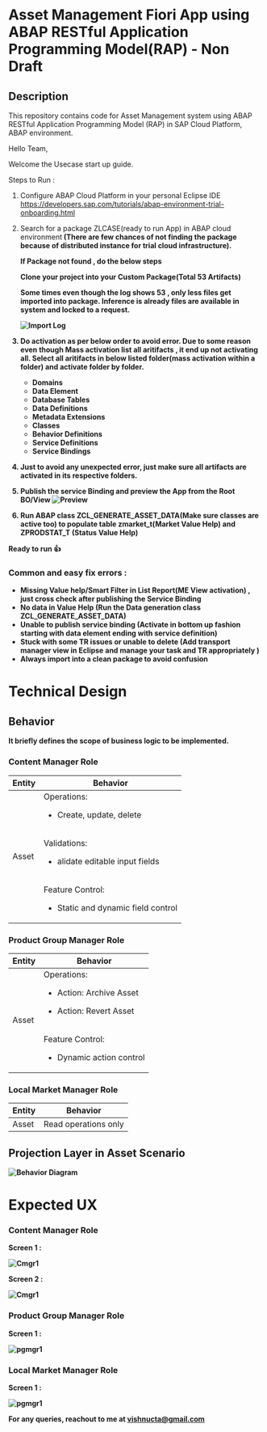 # Asset Management Fiori App using ABAP RESTful Application Programming Model(RAP) -  Non Draft

## Description

This repository contains code for Asset Management system using  ABAP RESTful Application Programming Model (RAP) in SAP Cloud Platform, ABAP environment.


Hello Team,

Welcome the Usecase start up guide.

Steps to Run :

1) Configure ABAP Cloud Platform in your personal Eclipse IDE 
    https://developers.sap.com/tutorials/abap-environment-trial-onboarding.html
    
2) Search for a package ZLCASE(ready to run App) in ABAP cloud environment<b> (There are few chances of not finding the package because of distributed instance for trial cloud    infrastructure).
    
    If Package not found , do the below steps
    
    Clone your project into your Custom Package(Total 53 Artifacts)

    Some times even though the log shows 53 , only less files get imported into package. Inference is already files are available in system and locked to a request.

    ![Import Log](https://github.com/vishnucta/vishnucta/blob/main/Importlog.JPG)

3) Do activation as per below order to avoid error. Due to some reason even though Mass activation list all aritifacts , it end up not activating all.
Select all aritifacts in below listed folder(mass activation within a folder) and activate folder by folder.

    - Domains
    - Data Element
    - Database Tables
    - Data Definitions
    - Metadata Extensions
    - Classes
    - Behavior Definitions
    - Service Definitions
    - Service Bindings


5) Just to avoid any unexpected error, just make sure all artifacts are activated in its respective folders.

6) Publish the service Binding and preview the App from the Root BO/View
    ![Preview](https://github.com/vishnucta/vishnucta/blob/main/preview.JPG)


7) Run ABAP class ZCL_GENERATE_ASSET_DATA(Make sure classes are active too) to populate table zmarket_t(Market Value Help) and ZPRODSTAT_T (Status Value Help)




Ready to run :+1:


### Common and easy fix errors : 
- Missing Value help/Smart Filter in List Report(ME View activation) , just cross check after publishing the Service Binding
- No data in Value Help (Run the Data generation class ZCL_GENERATE_ASSET_DATA)
- Unable to publish service binding (Activate in bottom up fashion starting with data element ending with service definition)
- Stuck with some TR issues or unable to delete (Add transport manager view in Eclipse and manage your task and TR appropriately )
- Always import into a clean package to avoid confusion


# Technical Design

## Behavior
It briefly defines the scope of business logic to be implemented.

### Content Manager Role

| Entity | Behavior |
| --- | --- |
| Asset | Operations:<br> <ul><li>Create, update, delete</li></ul><br>Validations:<ul><li>alidate editable input fields</li></ul> <br>Feature Control:<br><ul><li>Static and dynamic field control</li></ul> |


### Product Group Manager Role

| Entity | Behavior |
| --- | --- |
| Asset | Operations:<br> <ul><li>Action: Archive Asset</li></ul><ul><li>Action: Revert Asset</li></ul><br>Feature Control:<br><ul><li>Dynamic action control</li></ul> |


### Local Market Manager Role

| Entity | Behavior |
| --- | --- |
| Asset |Read operations only |


## Projection Layer in Asset Scenario

![Behavior Diagram](https://github.com/vishnucta/vishnucta/blob/main/Behavoir%20Figure.JPG)



# Expected UX 
### Content Manager Role

   <b>Screen 1 : <b>

   ![Cmgr1](https://github.com/vishnucta/vishnucta/blob/main/cmgr%20scr1.JPG)  

   <b>Screen 2 : <b>

   ![Cmgr1](https://github.com/vishnucta/vishnucta/blob/main/cmgr%20scr2.JPG)  


### Product Group Manager Role
    
   <b>Screen 1 : <b>

   ![pgmgr1](https://github.com/vishnucta/vishnucta/blob/main/pgmgr%20scr1.JPG)  

### Local Market Manager Role

   <b>Screen 1 : <b>

   ![pgmgr1](https://github.com/vishnucta/vishnucta/blob/main/Lmmgr%20scr1.JPG)  


For any queries, reachout to me at vishnucta@gmail.com

